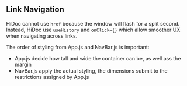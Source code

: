 Link Navigation
---
HiDoc cannot use `href` because the window will flash for a split second. Instead, HiDoc use `useHistory` and `onClick={}` which allow smoother UX when navigating across links.

The order of styling from App.js and NavBar.js is important:
- App.js decide how tall and wide the container can be, as well ass the margin
- NavBar.js apply the actual styling, the dimensions submit to the restrictions assigned by App.js